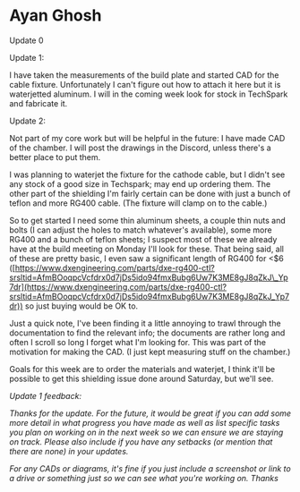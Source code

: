 # Ayan Ghosh

Update 0



Update 1:

I have taken the measurements of the build plate and started CAD for the cable fixture. Unfortunately I can't figure out how to attach it here but it is waterjetted aluminum. I will in the coming week look for stock in TechSpark and fabricate it.



Update 2:

Not part of my core work but will be helpful in the future: I have made CAD of the chamber. I will post the drawings in the Discord, unless there's a better place to put them.&#x20;

I was planning to waterjet the fixture for the cathode cable, but I didn't see any stock of a good size in Techspark; may end up ordering them. The other part of the shielding I'm fairly certain can be done with just a bunch of teflon and more RG400 cable. (The fixture will clamp on to the cable.)

So to get started I need some thin aluminum sheets, a couple thin nuts and bolts (I can adjust the holes to match whatever's available), some more RG400 and a bunch of teflon sheets; I suspect most of these we already have at the build meeting on Monday I'll look for these. That being said, all of these are pretty basic, I even saw a significant length of RG400 for <$6 ([https://www.dxengineering.com/parts/dxe-rg400-ctl?srsltid=AfmBOoqpcVcfdrx0d7jDs5ido94fmxBubg6Uw7K3ME8gJ8qZkJ\_Yp7dr](https://www.dxengineering.com/parts/dxe-rg400-ctl?srsltid=AfmBOoqpcVcfdrx0d7jDs5ido94fmxBubg6Uw7K3ME8gJ8qZkJ_Yp7dr)) so just buying would be OK to.

Just a quick note, I've been finding it a little annoying to trawl through the documentation to find the relevant info; the documents are rather long and often I scroll so long I forget what I'm looking for. This was part of the motivation for making the CAD. (I just kept measuring stuff on the chamber.)

Goals for this week are to order the materials and waterjet, I think it'll be possible to get this shielding issue done around Saturday, but we'll see.

_Update 1 feedback:_

_Thanks for the update. For the future, it would be great if you can add some more detail in what progress you have made as well as list specific tasks you plan on working on in the next week so we can ensure we are staying on track. Please also include if you have any setbacks (or mention that there are none) in your updates._

_For any CADs or diagrams, it's fine if you just include a screenshot or link to a drive or something just so we can see what you're working on. Thanks_

